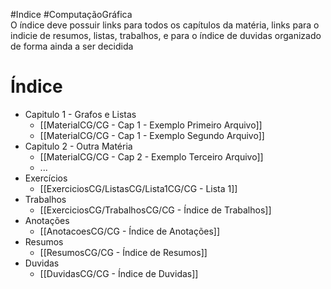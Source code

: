 #Indice #ComputaçãoGráfica  
O índice deve possuir links para todos os capítulos da matéria, links para o indicie de resumos, listas, trabalhos, e para o índice de duvidas organizado de forma ainda a ser decidida


# Índice
- Capitulo 1 - Grafos e Listas
	- [[MaterialCG/CG - Cap 1 - Exemplo Primeiro Arquivo]]
	- [[MaterialCG/CG - Cap 1 - Exemplo Segundo Arquivo]]
- Capitulo 2 - Outra Matéria
	- [[MaterialCG/CG - Cap 2 - Exemplo Terceiro Arquivo]]
	- ...
- Exercícios
	- [[ExerciciosCG/ListasCG/Lista1CG/CG - Lista 1]]
- Trabalhos
	- [[ExerciciosCG/TrabalhosCG/CG - Índice de Trabalhos]]
- Anotações
	- [[AnotacoesCG/CG - Índice de Anotações]]
- Resumos
	- [[ResumosCG/CG - Índice de Resumos]]
- Duvidas
	- [[DuvidasCG/CG - Índice de Duvidas]]